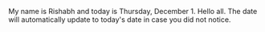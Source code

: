 My name is Rishabh and today is Thursday, December 1. Hello all. The date will automatically update to today's date in case you did not notice.
